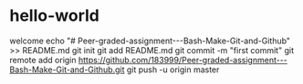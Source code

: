 # hello-world
welcome
echo "# Peer-graded-assignment---Bash-Make-Git-and-Github" >> README.md
git init
git add README.md
git commit -m "first commit"
git remote add origin https://github.com/183999/Peer-graded-assignment---Bash-Make-Git-and-Github.git
git push -u origin master
